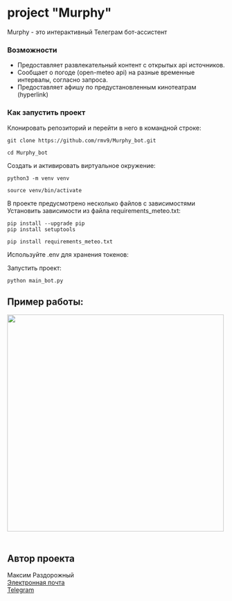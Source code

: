# project "Murphy"
Murphy - это интерактивный Телеграм бот-ассистент  

### Возможности
* Предоставляет развлекательный контент с открытых api источников.  
* Сообщает о погоде (open-meteo api) на разные временные интервалы, согласно запроса.  
* Предоставляет афишу по предустановленным кинотеатрам (hyperlink)  

### Как запустить проект
Клонировать репозиторий и перейти в него в командной строке:

```
git clone https://github.com/rmv9/Murphy_bot.git
```

```
cd Murphy_bot
```

Cоздать и активировать виртуальное окружение:

```
python3 -m venv venv
```

```
source venv/bin/activate
```

В проекте предусмотрено несколько файлов с зависимостями  
Установить зависимости из файла requirements_meteo.txt:

```
pip install --upgrade pip
pip install setuptools
```

```
pip install requirements_meteo.txt
```

Используйте .env для хранения токенов:
<img src=""/>

Запустить проект:

```
python main_bot.py
```

## Пример работы:
<img src="https://i.postimg.cc/jSGFGFnd/Screenshot-2024-09-01-12-48-37-823-org-telegram-messenger-edit.jpg" height="500">
<img src=""/>
<img src=""/>
<img src=""/>



## Автор проекта
Максим Раздорожный  
[Электронная почта](mailto:rmv_93@mail.ru)   
[Telegram](https://t.me/rmv_dev)
